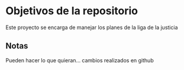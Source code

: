 # Objetivos de la repositorio

Este proyecto se encarga de manejar los planes de la liga de la justicia


## Notas
Pueden hacer lo que quieran...
cambios realizados en github
